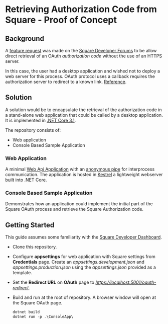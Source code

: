 # Retrieving Authorization Code from Square - Proof of Concept

## Background

A [feature request](https://developer.squareup.com/forums/t/retrieve-oauth-authorization-code-without-https-server/1470) was made on the [Square Developer Forums](https://developer.squareup.com/forums/) to be allow direct retrieval of an OAuth *authorization code* without the use of an HTTPS server.

In this case, the user had a desktop application and wished not to deploy a web server for this process. OAuth protocol uses a callback requires the authorization server to redirect to a known link. [Reference](https://developer.squareup.com/docs/oauth-api/how-oauth-works).

## Solution

A solution would be to encapsulate the retrieval of the authorization code in a stand-alone web application that could be called by a desktop application. It is implemented in [.NET Core 3.1](https://dotnet.microsoft.com/download/dotnet/3.1).

The repository consists of:

- Web application
- Console Based Sample Application

### Web Application

A minimal [Web Api Application](https://docs.microsoft.com/aspnet/core/tutorials/first-web-api?view=aspnetcore-3.1&tabs=visual-studio) with an [anonymous pipe](https://docs.microsoft.com/dotnet/standard/io/how-to-use-anonymous-pipes-for-local-interprocess-communication) for interprocess communication. The application is hosted in [Kestrel](https://docs.microsoft.com/aspnet/core/fundamentals/servers/?view=aspnetcore-5.0&tabs=windows#kestrel) a lightweight webserver built into .NET Core.

### Console Based Sample Application

Demonstrates how an application could implement the initial part of the Square OAuth process and retrieve the Square Authorization code.

## Getting Started

This guide assumes some familiarity with the [Square Developer Dashboard](https://developer.squareup.com/apps).

- Clone this repository.
- Configure **appsettings** for web application with Square settings from **Credentials** page. Create an *appsettings.development.json* and *appsettings.production.json* using the *appsettings.json* provided as a template.
- Set the **Redirect URL** on **OAuth** page to *<https://localhost:5001/oauth-redirect>*.
- Build and run at the root of repository. A browser window will open at the Square OAuth page.

    ``` powershell
    dotnet build
    dotnet run -p .\ConsoleApp\ 
    ```
